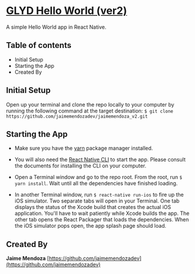 # [GLYD Hello World (ver2)](https://github.com/jaimemendozadev/readio-v2)

A simple Hello World app in React Native.


## Table of contents

- Initial Setup
- Starting the App
- Created By

## Initial Setup

Open up your terminal and clone the repo locally to your computer by running the following command at the target destination: `$ git clone https://github.com/jaimemendozadev/jaimemendoza_v2.git`


## Starting the App
- Make sure you have the [yarn](https://yarnpkg.com/lang/en/) package manager installed.

- You will also need the [React Native CLI](https://facebook.github.io/react-native/docs/getting-started.html) to start the app. Please consult the documents for installing the CLI on your computer.

- Open a Terminal window and go to the repo root. From the root, run `$ yarn install`. Wait until all the dependencies have finished loading.

- In another Terminal window, run `$ react-native run-ios` to fire up the iOS simulator. Two separate tabs will open in your Terminal. One tab displays the status of the Xcode build that creates the actual iOS application. You'll have to wait patiently while Xcode builds the app. The other tab opens the React Packager that loads the dependencies. When the iOS simulator pops open, the app splash page should load.


## Created By

**Jaime Mendoza**
[https://github.com/jaimemendozadev](https://github.com/jaimemendozadev)